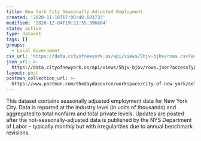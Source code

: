 ```yaml
---
title: New York City Seasonally Adjusted Employment
created: '2020-11-10T17:00:48.603733'
modified: '2020-12-04T19:21:55.396664'
state: active
type: dataset
tags: []
groups:
  - Local Government
csv_url: 'https://data.cityofnewyork.us/api/views/5hjv-bjbv/rows.csv?accessType=DOWNLOAD'
json_url: >-
  https://data.cityofnewyork.us/api/views/5hjv-bjbv/rows.json?accessType=DOWNLOAD
layout: post
postman_collection_url: >-
  https://www.postman.com/thedaydasource/workspace/city-of-new-york/collection/15909983-03a761fa-24ca-4a76-83bd-4dd1d2c7e4dc
---
```

This dataset contains seasonally adjusted employment data for New York City.  Data is reported at the industry level (in units of thousands) and aggregated to total nonfarm and total private levels.  Updates are posted after the not-seasonally-adjusted data is published by the NYS Department of Labor – typically monthly but with irregularities due to annual benchmark revisions.
